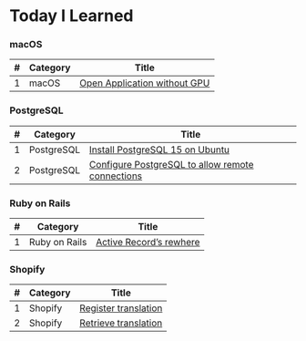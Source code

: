 # Today I Learned

### macOS
| # | Category | Title |
|---| -------- | ----- |
| 1 | macOS | [Open Application without GPU](./macOS/open-application-without-gpu.md) |

### PostgreSQL
| # | Category | Title |
|---| -------- | ----- |
| 1 | PostgreSQL | [Install PostgreSQL 15 on Ubuntu](./PostgreSQL/install-postgresql15-on-ubuntu.md) |
| 2 | PostgreSQL | [Configure PostgreSQL to allow remote connections](./PostgreSQL/configure-postgresql-to-allow-remote-connections.md) |

### Ruby on Rails
| # | Category | Title |
|---| -------- | ----- |
| 1 | Ruby on Rails | [Active Record’s rewhere](./Rails/active-record-rewhere.md) |

### Shopify
| # | Category | Title |
|---| -------- | ----- |
| 1 | Shopify | [Register translation](./Shopify/Localizations/register-translation.md) |
| 2 | Shopify | [Retrieve translation](./Shopify/Localizations/retrieve-translation.md) |
